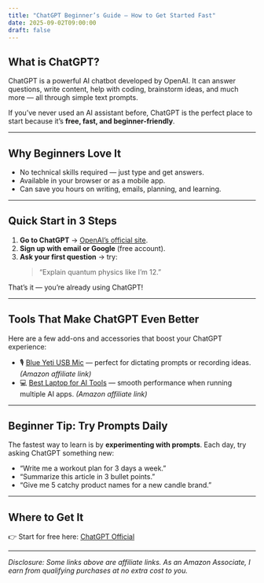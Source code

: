 ```yaml
---
title: "ChatGPT Beginner’s Guide — How to Get Started Fast"
date: 2025-09-02T09:00:00
draft: false
---
```


## What is ChatGPT?
ChatGPT is a powerful AI chatbot developed by OpenAI. It can answer questions, write content, help with coding, brainstorm ideas, and much more — all through simple text prompts.  

If you’ve never used an AI assistant before, ChatGPT is the perfect place to start because it’s **free, fast, and beginner-friendly**.  

---

## Why Beginners Love It
- No technical skills required — just type and get answers.
- Available in your browser or as a mobile app.
- Can save you hours on writing, emails, planning, and learning.

---

## Quick Start in 3 Steps
1. **Go to ChatGPT** → [OpenAI’s official site](https://chat.openai.com/).  
2. **Sign up with email or Google** (free account).  
3. **Ask your first question** → try:  
   > “Explain quantum physics like I’m 12.”  

That’s it — you’re already using ChatGPT!  

---

## Tools That Make ChatGPT Even Better

Here are a few add-ons and accessories that boost your ChatGPT experience:

- 🎙️ [Blue Yeti USB Mic](https://amzn.to/4m5xJ8s) — perfect for dictating prompts or recording ideas. *(Amazon affiliate link)*  
- 💻 [Best Laptop for AI Tools](https://amzn.to/424vnPF) — smooth performance when running multiple AI apps. *(Amazon affiliate link)*   

---

## Beginner Tip: Try Prompts Daily
The fastest way to learn is by **experimenting with prompts**. Each day, try asking ChatGPT something new:  

- “Write me a workout plan for 3 days a week.”  
- “Summarize this article in 3 bullet points.”  
- “Give me 5 catchy product names for a new candle brand.”  

---

## Where to Get It
👉 Start for free here: [ChatGPT Official](https://chat.openai.com/)  

---

*Disclosure: Some links above are affiliate links. As an Amazon Associate, I earn from qualifying purchases at no extra cost to you.*
